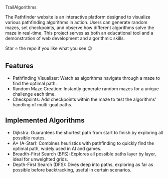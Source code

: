 
TrailAlgorithms

The Pathfinder website is an interactive platform designed to visualize various pathfinding algorithms in action. Users can generate random mazes, set checkpoints, and observe how different algorithms solve the maze in real-time. This project serves as both an educational tool and a demonstration of web development and algorithmic skills.

Star ⭐ the repo if you like what you see 😉


## Features

- Pathfinding Visualizer: Watch as algorithms navigate through a maze to find the optimal path.
- Random Maze Creation: Instantly generate random mazes for a unique challenge each time.
- Checkpoints: Add checkpoints within the maze to test the algorithms' handling of multi-goal paths.


## Implemented Algorithms

- Dijkstra: Guarantees the shortest path from start to finish by exploring all possible routes.
- A* (A-Star): Combines heuristics with pathfinding to quickly find the optimal path, widely used in AI and games.
- Breadth-First Search (BFS): Explores all possible paths layer by layer, ideal for unweighted grids.
- Depth-First Search (DFS): Dives deep into paths, exploring as far as possible before backtracking, useful in certain scenarios.








